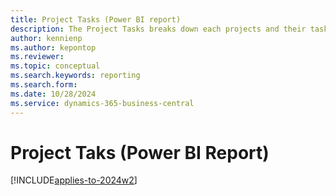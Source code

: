 ```yaml
---
title: Project Tasks (Power BI report)
description: The Project Tasks breaks down each projects and their tasks.
author: kennienp
ms.author: kepontop
ms.reviewer: 
ms.topic: conceptual
ms.search.keywords: reporting
ms.search.form: 
ms.date: 10/28/2024
ms.service: dynamics-365-business-central
---
```


# Project Taks (Power BI Report)
[!INCLUDE[applies-to-2024w2](includes/applies-to-2024w2.md)]

